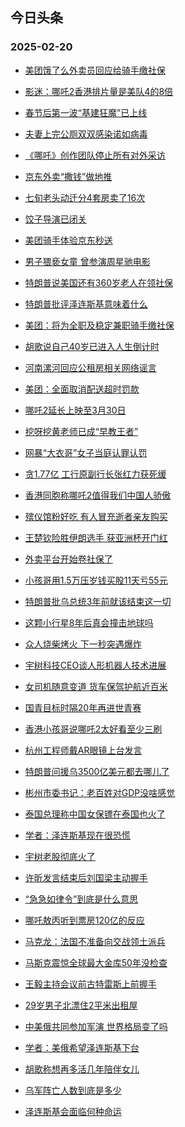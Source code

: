 ## 今日头条 
### 2025-02-20

+ [美团饿了么外卖员回应给骑手缴社保](https://www.toutiao.com/trending/7473026306246970917/%3Fcategory_name%3Dtopic_innerflow%26event_type%3Dhot_board%26log_pb%3D%257B%2522category_name%2522%253A%2522topic_innerflow%2522%252C%2522cluster_type%2522%253A%252213%2522%252C%2522enter_from%2522%253A%2522click_category%2522%252C%2522entrance_hotspot%2522%253A%2522outside%2522%252C%2522event_type%2522%253A%2522hot_board%2522%252C%2522hot_board_cluster_id%2522%253A%25227473026306246970917%2522%252C%2522hot_board_impr_id%2522%253A%2522202502200012226B65814A1851C6867181%2522%252C%2522jump_page%2522%253A%2522hot_board_page%2522%252C%2522location%2522%253A%2522news_hot_card%2522%252C%2522page_location%2522%253A%2522hot_board_page%2522%252C%2522rank%2522%253A%25221%2522%252C%2522source%2522%253A%2522trending_tab%2522%252C%2522style_id%2522%253A%252240132%2522%252C%2522title%2522%253A%2522%25E7%25BE%258E%25E5%259B%25A2%25E9%25A5%25BF%25E4%25BA%2586%25E4%25B9%2588%25E5%25A4%2596%25E5%258D%2596%25E5%2591%2598%25E5%259B%259E%25E5%25BA%2594%25E7%25BB%2599%25E9%25AA%2591%25E6%2589%258B%25E7%25BC%25B4%25E7%25A4%25BE%25E4%25BF%259D%2522%257D%26rank%3D1%26style_id%3D40132%26topic_id%3D7473026306246970917)

+ [影迷：哪吒2香港排片量是美队4的8倍](https://www.toutiao.com/trending/7473125466992283145/%3Fcategory_name%3Dtopic_innerflow%26event_type%3Dhot_board%26log_pb%3D%257B%2522category_name%2522%253A%2522topic_innerflow%2522%252C%2522cluster_type%2522%253A%25222%2522%252C%2522enter_from%2522%253A%2522click_category%2522%252C%2522entrance_hotspot%2522%253A%2522outside%2522%252C%2522event_type%2522%253A%2522hot_board%2522%252C%2522hot_board_cluster_id%2522%253A%25227473125466992283145%2522%252C%2522hot_board_impr_id%2522%253A%2522202502200012226B65814A1851C6867181%2522%252C%2522jump_page%2522%253A%2522hot_board_page%2522%252C%2522location%2522%253A%2522news_hot_card%2522%252C%2522page_location%2522%253A%2522hot_board_page%2522%252C%2522rank%2522%253A%25222%2522%252C%2522source%2522%253A%2522trending_tab%2522%252C%2522style_id%2522%253A%252240132%2522%252C%2522title%2522%253A%2522%25E5%25BD%25B1%25E8%25BF%25B7%25EF%25BC%259A%25E5%2593%25AA%25E5%2590%25922%25E9%25A6%2599%25E6%25B8%25AF%25E6%258E%2592%25E7%2589%2587%25E9%2587%258F%25E6%2598%25AF%25E7%25BE%258E%25E9%2598%259F4%25E7%259A%25848%25E5%2580%258D%2522%257D%26rank%3D2%26style_id%3D40132%26topic_id%3D7473125466992283145)

+ [春节后第一波“基建狂魔”已上线](https://www.toutiao.com/article/7472960870851576383)

+ [夫妻上完公厕双双感染诺如病毒](https://www.toutiao.com/trending/7472945009554685962/%3Fcategory_name%3Dtopic_innerflow%26event_type%3Dhot_board%26log_pb%3D%257B%2522category_name%2522%253A%2522topic_innerflow%2522%252C%2522cluster_type%2522%253A%25220%2522%252C%2522enter_from%2522%253A%2522click_category%2522%252C%2522entrance_hotspot%2522%253A%2522outside%2522%252C%2522event_type%2522%253A%2522hot_board%2522%252C%2522hot_board_cluster_id%2522%253A%25227472945009554685962%2522%252C%2522hot_board_impr_id%2522%253A%2522202502200012226B65814A1851C6867181%2522%252C%2522jump_page%2522%253A%2522hot_board_page%2522%252C%2522location%2522%253A%2522news_hot_card%2522%252C%2522page_location%2522%253A%2522hot_board_page%2522%252C%2522rank%2522%253A%25224%2522%252C%2522source%2522%253A%2522trending_tab%2522%252C%2522style_id%2522%253A%252240132%2522%252C%2522title%2522%253A%2522%25E5%25A4%25AB%25E5%25A6%25BB%25E4%25B8%258A%25E5%25AE%258C%25E5%2585%25AC%25E5%258E%2595%25E5%258F%258C%25E5%258F%258C%25E6%2584%259F%25E6%259F%2593%25E8%25AF%25BA%25E5%25A6%2582%25E7%2597%2585%25E6%25AF%2592%2522%257D%26rank%3D4%26style_id%3D40132%26topic_id%3D7472945009554685962)

+ [《哪吒》创作团队停止所有对外采访](https://www.toutiao.com/trending/7473122807656910345/%3Fcategory_name%3Dtopic_innerflow%26event_type%3Dhot_board%26log_pb%3D%257B%2522category_name%2522%253A%2522topic_innerflow%2522%252C%2522cluster_type%2522%253A%25222%2522%252C%2522enter_from%2522%253A%2522click_category%2522%252C%2522entrance_hotspot%2522%253A%2522outside%2522%252C%2522event_type%2522%253A%2522hot_board%2522%252C%2522hot_board_cluster_id%2522%253A%25227473122807656910345%2522%252C%2522hot_board_impr_id%2522%253A%2522202502200012226B65814A1851C6867181%2522%252C%2522jump_page%2522%253A%2522hot_board_page%2522%252C%2522location%2522%253A%2522news_hot_card%2522%252C%2522page_location%2522%253A%2522hot_board_page%2522%252C%2522rank%2522%253A%25225%2522%252C%2522source%2522%253A%2522trending_tab%2522%252C%2522style_id%2522%253A%252240132%2522%252C%2522title%2522%253A%2522%25E3%2580%258A%25E5%2593%25AA%25E5%2590%2592%25E3%2580%258B%25E5%2588%259B%25E4%25BD%259C%25E5%259B%25A2%25E9%2598%259F%25E5%2581%259C%25E6%25AD%25A2%25E6%2589%2580%25E6%259C%2589%25E5%25AF%25B9%25E5%25A4%2596%25E9%2587%2587%25E8%25AE%25BF%2522%257D%26rank%3D5%26style_id%3D40132%26topic_id%3D7473122807656910345)

+ [京东外卖“撒钱”做地推](https://www.toutiao.com/trending/7472752374877339667/%3Fcategory_name%3Dtopic_innerflow%26event_type%3Dhot_board%26log_pb%3D%257B%2522category_name%2522%253A%2522topic_innerflow%2522%252C%2522cluster_type%2522%253A%25224%2522%252C%2522enter_from%2522%253A%2522click_category%2522%252C%2522entrance_hotspot%2522%253A%2522outside%2522%252C%2522event_type%2522%253A%2522hot_board%2522%252C%2522hot_board_cluster_id%2522%253A%25227472752374877339667%2522%252C%2522hot_board_impr_id%2522%253A%2522202502200012226B65814A1851C6867181%2522%252C%2522jump_page%2522%253A%2522hot_board_page%2522%252C%2522location%2522%253A%2522news_hot_card%2522%252C%2522page_location%2522%253A%2522hot_board_page%2522%252C%2522rank%2522%253A%25226%2522%252C%2522source%2522%253A%2522trending_tab%2522%252C%2522style_id%2522%253A%252240132%2522%252C%2522title%2522%253A%2522%25E4%25BA%25AC%25E4%25B8%259C%25E5%25A4%2596%25E5%258D%2596%25E2%2580%259C%25E6%2592%2592%25E9%2592%25B1%25E2%2580%259D%25E5%2581%259A%25E5%259C%25B0%25E6%258E%25A8%2522%257D%26rank%3D6%26style_id%3D40132%26topic_id%3D7472752374877339667)

+ [七旬老头动迁分4套房卖了16次](https://www.toutiao.com/trending/7473040543979716627/%3Fcategory_name%3Dtopic_innerflow%26event_type%3Dhot_board%26log_pb%3D%257B%2522category_name%2522%253A%2522topic_innerflow%2522%252C%2522cluster_type%2522%253A%25226%2522%252C%2522enter_from%2522%253A%2522click_category%2522%252C%2522entrance_hotspot%2522%253A%2522outside%2522%252C%2522event_type%2522%253A%2522hot_board%2522%252C%2522hot_board_cluster_id%2522%253A%25227473040543979716627%2522%252C%2522hot_board_impr_id%2522%253A%2522202502200012226B65814A1851C6867181%2522%252C%2522jump_page%2522%253A%2522hot_board_page%2522%252C%2522location%2522%253A%2522news_hot_card%2522%252C%2522page_location%2522%253A%2522hot_board_page%2522%252C%2522rank%2522%253A%25227%2522%252C%2522source%2522%253A%2522trending_tab%2522%252C%2522style_id%2522%253A%252240132%2522%252C%2522title%2522%253A%2522%25E4%25B8%2583%25E6%2597%25AC%25E8%2580%2581%25E5%25A4%25B4%25E5%258A%25A8%25E8%25BF%2581%25E5%2588%25864%25E5%25A5%2597%25E6%2588%25BF%25E5%258D%2596%25E4%25BA%258616%25E6%25AC%25A1%2522%257D%26rank%3D7%26style_id%3D40132%26topic_id%3D7473040543979716627)

+ [饺子导演已闭关](https://www.toutiao.com/trending/7472342050270445606/%3Fcategory_name%3Dtopic_innerflow%26event_type%3Dhot_board%26log_pb%3D%257B%2522category_name%2522%253A%2522topic_innerflow%2522%252C%2522cluster_type%2522%253A%25221%2522%252C%2522enter_from%2522%253A%2522click_category%2522%252C%2522entrance_hotspot%2522%253A%2522outside%2522%252C%2522event_type%2522%253A%2522hot_board%2522%252C%2522hot_board_cluster_id%2522%253A%25227472342050270445606%2522%252C%2522hot_board_impr_id%2522%253A%2522202502200012226B65814A1851C6867181%2522%252C%2522jump_page%2522%253A%2522hot_board_page%2522%252C%2522location%2522%253A%2522news_hot_card%2522%252C%2522page_location%2522%253A%2522hot_board_page%2522%252C%2522rank%2522%253A%25228%2522%252C%2522source%2522%253A%2522trending_tab%2522%252C%2522style_id%2522%253A%252240132%2522%252C%2522title%2522%253A%2522%25E9%25A5%25BA%25E5%25AD%2590%25E5%25AF%25BC%25E6%25BC%2594%25E5%25B7%25B2%25E9%2597%25AD%25E5%2585%25B3%2522%257D%26rank%3D8%26style_id%3D40132%26topic_id%3D7472342050270445606)

+ [美团骑手体验京东秒送](https://www.toutiao.com/trending/7472433884148383807/%3Fcategory_name%3Dtopic_innerflow%26event_type%3Dhot_board%26log_pb%3D%257B%2522category_name%2522%253A%2522topic_innerflow%2522%252C%2522cluster_type%2522%253A%25226%2522%252C%2522enter_from%2522%253A%2522click_category%2522%252C%2522entrance_hotspot%2522%253A%2522outside%2522%252C%2522event_type%2522%253A%2522hot_board%2522%252C%2522hot_board_cluster_id%2522%253A%25227472433884148383807%2522%252C%2522hot_board_impr_id%2522%253A%2522202502200012226B65814A1851C6867181%2522%252C%2522jump_page%2522%253A%2522hot_board_page%2522%252C%2522location%2522%253A%2522news_hot_card%2522%252C%2522page_location%2522%253A%2522hot_board_page%2522%252C%2522rank%2522%253A%25229%2522%252C%2522source%2522%253A%2522trending_tab%2522%252C%2522style_id%2522%253A%252240132%2522%252C%2522title%2522%253A%2522%25E7%25BE%258E%25E5%259B%25A2%25E9%25AA%2591%25E6%2589%258B%25E4%25BD%2593%25E9%25AA%258C%25E4%25BA%25AC%25E4%25B8%259C%25E7%25A7%2592%25E9%2580%2581%2522%257D%26rank%3D9%26style_id%3D40132%26topic_id%3D7472433884148383807)

+ [男子猥亵女童 曾参演周星驰电影](https://www.toutiao.com/trending/7473057232201105447/%3Fcategory_name%3Dtopic_innerflow%26event_type%3Dhot_board%26log_pb%3D%257B%2522category_name%2522%253A%2522topic_innerflow%2522%252C%2522cluster_type%2522%253A%25222%2522%252C%2522enter_from%2522%253A%2522click_category%2522%252C%2522entrance_hotspot%2522%253A%2522outside%2522%252C%2522event_type%2522%253A%2522hot_board%2522%252C%2522hot_board_cluster_id%2522%253A%25227473057232201105447%2522%252C%2522hot_board_impr_id%2522%253A%2522202502200012226B65814A1851C6867181%2522%252C%2522jump_page%2522%253A%2522hot_board_page%2522%252C%2522location%2522%253A%2522news_hot_card%2522%252C%2522page_location%2522%253A%2522hot_board_page%2522%252C%2522rank%2522%253A%252210%2522%252C%2522source%2522%253A%2522trending_tab%2522%252C%2522style_id%2522%253A%252240132%2522%252C%2522title%2522%253A%2522%25E7%2594%25B7%25E5%25AD%2590%25E7%258C%25A5%25E4%25BA%25B5%25E5%25A5%25B3%25E7%25AB%25A5%2B%25E6%259B%25BE%25E5%258F%2582%25E6%25BC%2594%25E5%2591%25A8%25E6%2598%259F%25E9%25A9%25B0%25E7%2594%25B5%25E5%25BD%25B1%2522%257D%26rank%3D10%26style_id%3D40132%26topic_id%3D7473057232201105447)

+ [特朗普说美国还有360岁老人在领社保](https://www.toutiao.com/trending/7472249376161906698/%3Fcategory_name%3Dtopic_innerflow%26event_type%3Dhot_board%26log_pb%3D%257B%2522category_name%2522%253A%2522topic_innerflow%2522%252C%2522cluster_type%2522%253A%25222%2522%252C%2522enter_from%2522%253A%2522click_category%2522%252C%2522entrance_hotspot%2522%253A%2522outside%2522%252C%2522event_type%2522%253A%2522hot_board%2522%252C%2522hot_board_cluster_id%2522%253A%25227472249376161906698%2522%252C%2522hot_board_impr_id%2522%253A%2522202502200012226B65814A1851C6867181%2522%252C%2522jump_page%2522%253A%2522hot_board_page%2522%252C%2522location%2522%253A%2522news_hot_card%2522%252C%2522page_location%2522%253A%2522hot_board_page%2522%252C%2522rank%2522%253A%252211%2522%252C%2522source%2522%253A%2522trending_tab%2522%252C%2522style_id%2522%253A%252240132%2522%252C%2522title%2522%253A%2522%25E7%2589%25B9%25E6%259C%2597%25E6%2599%25AE%25E8%25AF%25B4%25E7%25BE%258E%25E5%259B%25BD%25E8%25BF%2598%25E6%259C%2589360%25E5%25B2%2581%25E8%2580%2581%25E4%25BA%25BA%25E5%259C%25A8%25E9%25A2%2586%25E7%25A4%25BE%25E4%25BF%259D%2522%257D%26rank%3D11%26style_id%3D40132%26topic_id%3D7472249376161906698)

+ [特朗普批评泽连斯基意味着什么](https://www.toutiao.com/trending/7473015185779723786/%3Fcategory_name%3Dtopic_innerflow%26event_type%3Dhot_board%26log_pb%3D%257B%2522category_name%2522%253A%2522topic_innerflow%2522%252C%2522cluster_type%2522%253A%252213%2522%252C%2522enter_from%2522%253A%2522click_category%2522%252C%2522entrance_hotspot%2522%253A%2522outside%2522%252C%2522event_type%2522%253A%2522hot_board%2522%252C%2522hot_board_cluster_id%2522%253A%25227473015185779723786%2522%252C%2522hot_board_impr_id%2522%253A%2522202502200012226B65814A1851C6867181%2522%252C%2522jump_page%2522%253A%2522hot_board_page%2522%252C%2522location%2522%253A%2522news_hot_card%2522%252C%2522page_location%2522%253A%2522hot_board_page%2522%252C%2522rank%2522%253A%252212%2522%252C%2522source%2522%253A%2522trending_tab%2522%252C%2522style_id%2522%253A%252240132%2522%252C%2522title%2522%253A%2522%25E7%2589%25B9%25E6%259C%2597%25E6%2599%25AE%25E6%2589%25B9%25E8%25AF%2584%25E6%25B3%25BD%25E8%25BF%259E%25E6%2596%25AF%25E5%259F%25BA%25E6%2584%258F%25E5%2591%25B3%25E7%259D%2580%25E4%25BB%2580%25E4%25B9%2588%2522%257D%26rank%3D12%26style_id%3D40132%26topic_id%3D7473015185779723786)

+ [美团：将为全职及稳定兼职骑手缴社保](https://www.toutiao.com/trending/7473060490789260836/%3Fcategory_name%3Dtopic_innerflow%26event_type%3Dhot_board%26log_pb%3D%257B%2522category_name%2522%253A%2522topic_innerflow%2522%252C%2522cluster_type%2522%253A%25225%2522%252C%2522enter_from%2522%253A%2522click_category%2522%252C%2522entrance_hotspot%2522%253A%2522outside%2522%252C%2522event_type%2522%253A%2522hot_board%2522%252C%2522hot_board_cluster_id%2522%253A%25227473060490789260836%2522%252C%2522hot_board_impr_id%2522%253A%2522202502200012226B65814A1851C6867181%2522%252C%2522jump_page%2522%253A%2522hot_board_page%2522%252C%2522location%2522%253A%2522news_hot_card%2522%252C%2522page_location%2522%253A%2522hot_board_page%2522%252C%2522rank%2522%253A%252213%2522%252C%2522source%2522%253A%2522trending_tab%2522%252C%2522style_id%2522%253A%252240132%2522%252C%2522title%2522%253A%2522%25E7%25BE%258E%25E5%259B%25A2%25EF%25BC%259A%25E5%25B0%2586%25E4%25B8%25BA%25E5%2585%25A8%25E8%2581%258C%25E5%258F%258A%25E7%25A8%25B3%25E5%25AE%259A%25E5%2585%25BC%25E8%2581%258C%25E9%25AA%2591%25E6%2589%258B%25E7%25BC%25B4%25E7%25A4%25BE%25E4%25BF%259D%2522%257D%26rank%3D13%26style_id%3D40132%26topic_id%3D7473060490789260836)

+ [胡歌说自己40岁已进入人生倒计时](https://www.toutiao.com/trending/7472826495023628325/%3Fcategory_name%3Dtopic_innerflow%26event_type%3Dhot_board%26log_pb%3D%257B%2522category_name%2522%253A%2522topic_innerflow%2522%252C%2522cluster_type%2522%253A%25226%2522%252C%2522enter_from%2522%253A%2522click_category%2522%252C%2522entrance_hotspot%2522%253A%2522outside%2522%252C%2522event_type%2522%253A%2522hot_board%2522%252C%2522hot_board_cluster_id%2522%253A%25227472826495023628325%2522%252C%2522hot_board_impr_id%2522%253A%2522202502200012226B65814A1851C6867181%2522%252C%2522jump_page%2522%253A%2522hot_board_page%2522%252C%2522location%2522%253A%2522news_hot_card%2522%252C%2522page_location%2522%253A%2522hot_board_page%2522%252C%2522rank%2522%253A%252214%2522%252C%2522source%2522%253A%2522trending_tab%2522%252C%2522style_id%2522%253A%252240132%2522%252C%2522title%2522%253A%2522%25E8%2583%25A1%25E6%25AD%258C%25E8%25AF%25B4%25E8%2587%25AA%25E5%25B7%25B140%25E5%25B2%2581%25E5%25B7%25B2%25E8%25BF%259B%25E5%2585%25A5%25E4%25BA%25BA%25E7%2594%259F%25E5%2580%2592%25E8%25AE%25A1%25E6%2597%25B6%2522%257D%26rank%3D14%26style_id%3D40132%26topic_id%3D7472826495023628325)

+ [河南漯河回应公租房相关网络谣言](https://www.toutiao.com/trending/7472971391974227980/%3Fcategory_name%3Dtopic_innerflow%26event_type%3Dhot_board%26log_pb%3D%257B%2522category_name%2522%253A%2522topic_innerflow%2522%252C%2522cluster_type%2522%253A%25226%2522%252C%2522enter_from%2522%253A%2522click_category%2522%252C%2522entrance_hotspot%2522%253A%2522outside%2522%252C%2522event_type%2522%253A%2522hot_board%2522%252C%2522hot_board_cluster_id%2522%253A%25227472971391974227980%2522%252C%2522hot_board_impr_id%2522%253A%2522202502200012226B65814A1851C6867181%2522%252C%2522jump_page%2522%253A%2522hot_board_page%2522%252C%2522location%2522%253A%2522news_hot_card%2522%252C%2522page_location%2522%253A%2522hot_board_page%2522%252C%2522rank%2522%253A%252215%2522%252C%2522source%2522%253A%2522trending_tab%2522%252C%2522style_id%2522%253A%252240132%2522%252C%2522title%2522%253A%2522%25E6%25B2%25B3%25E5%258D%2597%25E6%25BC%25AF%25E6%25B2%25B3%25E5%259B%259E%25E5%25BA%2594%25E5%2585%25AC%25E7%25A7%259F%25E6%2588%25BF%25E7%259B%25B8%25E5%2585%25B3%25E7%25BD%2591%25E7%25BB%259C%25E8%25B0%25A3%25E8%25A8%2580%2522%257D%26rank%3D15%26style_id%3D40132%26topic_id%3D7472971391974227980)

+ [美团：全面取消配送超时罚款](https://www.toutiao.com/trending/7472007717564268582/%3Fcategory_name%3Dtopic_innerflow%26event_type%3Dhot_board%26log_pb%3D%257B%2522category_name%2522%253A%2522topic_innerflow%2522%252C%2522cluster_type%2522%253A%25226%2522%252C%2522enter_from%2522%253A%2522click_category%2522%252C%2522entrance_hotspot%2522%253A%2522outside%2522%252C%2522event_type%2522%253A%2522hot_board%2522%252C%2522hot_board_cluster_id%2522%253A%25227472007717564268582%2522%252C%2522hot_board_impr_id%2522%253A%2522202502200012226B65814A1851C6867181%2522%252C%2522jump_page%2522%253A%2522hot_board_page%2522%252C%2522location%2522%253A%2522news_hot_card%2522%252C%2522page_location%2522%253A%2522hot_board_page%2522%252C%2522rank%2522%253A%252216%2522%252C%2522source%2522%253A%2522trending_tab%2522%252C%2522style_id%2522%253A%252240132%2522%252C%2522title%2522%253A%2522%25E7%25BE%258E%25E5%259B%25A2%25EF%25BC%259A%25E5%2585%25A8%25E9%259D%25A2%25E5%258F%2596%25E6%25B6%2588%25E9%2585%258D%25E9%2580%2581%25E8%25B6%2585%25E6%2597%25B6%25E7%25BD%259A%25E6%25AC%25BE%2522%257D%26rank%3D16%26style_id%3D40132%26topic_id%3D7472007717564268582)

+ [哪吒2延长上映至3月30日](https://www.toutiao.com/trending/7472250415518711862/%3Fcategory_name%3Dtopic_innerflow%26event_type%3Dhot_board%26log_pb%3D%257B%2522category_name%2522%253A%2522topic_innerflow%2522%252C%2522cluster_type%2522%253A%25221%2522%252C%2522enter_from%2522%253A%2522click_category%2522%252C%2522entrance_hotspot%2522%253A%2522outside%2522%252C%2522event_type%2522%253A%2522hot_board%2522%252C%2522hot_board_cluster_id%2522%253A%25227472250415518711862%2522%252C%2522hot_board_impr_id%2522%253A%2522202502200012226B65814A1851C6867181%2522%252C%2522jump_page%2522%253A%2522hot_board_page%2522%252C%2522location%2522%253A%2522news_hot_card%2522%252C%2522page_location%2522%253A%2522hot_board_page%2522%252C%2522rank%2522%253A%252217%2522%252C%2522source%2522%253A%2522trending_tab%2522%252C%2522style_id%2522%253A%252240132%2522%252C%2522title%2522%253A%2522%25E5%2593%25AA%25E5%2590%25922%25E5%25BB%25B6%25E9%2595%25BF%25E4%25B8%258A%25E6%2598%25A0%25E8%2587%25B33%25E6%259C%258830%25E6%2597%25A5%2522%257D%26rank%3D17%26style_id%3D40132%26topic_id%3D7472250415518711862)

+ [挖呀挖黄老师已成“早教王者”](https://www.toutiao.com/trending/7472923851270340618/%3Fcategory_name%3Dtopic_innerflow%26event_type%3Dhot_board%26log_pb%3D%257B%2522category_name%2522%253A%2522topic_innerflow%2522%252C%2522cluster_type%2522%253A%25226%2522%252C%2522enter_from%2522%253A%2522click_category%2522%252C%2522entrance_hotspot%2522%253A%2522outside%2522%252C%2522event_type%2522%253A%2522hot_board%2522%252C%2522hot_board_cluster_id%2522%253A%25227472923851270340618%2522%252C%2522hot_board_impr_id%2522%253A%2522202502200012226B65814A1851C6867181%2522%252C%2522jump_page%2522%253A%2522hot_board_page%2522%252C%2522location%2522%253A%2522news_hot_card%2522%252C%2522page_location%2522%253A%2522hot_board_page%2522%252C%2522rank%2522%253A%252218%2522%252C%2522source%2522%253A%2522trending_tab%2522%252C%2522style_id%2522%253A%252240132%2522%252C%2522title%2522%253A%2522%25E6%258C%2596%25E5%2591%2580%25E6%258C%2596%25E9%25BB%2584%25E8%2580%2581%25E5%25B8%2588%25E5%25B7%25B2%25E6%2588%2590%25E2%2580%259C%25E6%2597%25A9%25E6%2595%2599%25E7%258E%258B%25E8%2580%2585%25E2%2580%259D%2522%257D%26rank%3D18%26style_id%3D40132%26topic_id%3D7472923851270340618)

+ [网暴“大衣哥”女子当庭认罪认罚](https://www.toutiao.com/trending/7472587868029108233/%3Fcategory_name%3Dtopic_innerflow%26event_type%3Dhot_board%26log_pb%3D%257B%2522category_name%2522%253A%2522topic_innerflow%2522%252C%2522cluster_type%2522%253A%25222%2522%252C%2522enter_from%2522%253A%2522click_category%2522%252C%2522entrance_hotspot%2522%253A%2522outside%2522%252C%2522event_type%2522%253A%2522hot_board%2522%252C%2522hot_board_cluster_id%2522%253A%25227472587868029108233%2522%252C%2522hot_board_impr_id%2522%253A%2522202502200012226B65814A1851C6867181%2522%252C%2522jump_page%2522%253A%2522hot_board_page%2522%252C%2522location%2522%253A%2522news_hot_card%2522%252C%2522page_location%2522%253A%2522hot_board_page%2522%252C%2522rank%2522%253A%252219%2522%252C%2522source%2522%253A%2522trending_tab%2522%252C%2522style_id%2522%253A%252240132%2522%252C%2522title%2522%253A%2522%25E7%25BD%2591%25E6%259A%25B4%25E2%2580%259C%25E5%25A4%25A7%25E8%25A1%25A3%25E5%2593%25A5%25E2%2580%259D%25E5%25A5%25B3%25E5%25AD%2590%25E5%25BD%2593%25E5%25BA%25AD%25E8%25AE%25A4%25E7%25BD%25AA%25E8%25AE%25A4%25E7%25BD%259A%2522%257D%26rank%3D19%26style_id%3D40132%26topic_id%3D7472587868029108233)

+ [贪1.77亿 工行原副行长张红力获死缓](https://www.toutiao.com/trending/7473052714755165747/%3Fcategory_name%3Dtopic_innerflow%26event_type%3Dhot_board%26log_pb%3D%257B%2522category_name%2522%253A%2522topic_innerflow%2522%252C%2522cluster_type%2522%253A%25225%2522%252C%2522enter_from%2522%253A%2522click_category%2522%252C%2522entrance_hotspot%2522%253A%2522outside%2522%252C%2522event_type%2522%253A%2522hot_board%2522%252C%2522hot_board_cluster_id%2522%253A%25227473052714755165747%2522%252C%2522hot_board_impr_id%2522%253A%2522202502200012226B65814A1851C6867181%2522%252C%2522jump_page%2522%253A%2522hot_board_page%2522%252C%2522location%2522%253A%2522news_hot_card%2522%252C%2522page_location%2522%253A%2522hot_board_page%2522%252C%2522rank%2522%253A%252220%2522%252C%2522source%2522%253A%2522trending_tab%2522%252C%2522style_id%2522%253A%252240132%2522%252C%2522title%2522%253A%2522%25E8%25B4%25AA1.77%25E4%25BA%25BF%2B%25E5%25B7%25A5%25E8%25A1%258C%25E5%258E%259F%25E5%2589%25AF%25E8%25A1%258C%25E9%2595%25BF%25E5%25BC%25A0%25E7%25BA%25A2%25E5%258A%259B%25E8%258E%25B7%25E6%25AD%25BB%25E7%25BC%2593%2522%257D%26rank%3D20%26style_id%3D40132%26topic_id%3D7473052714755165747)

+ [香港同胞称哪吒2值得我们中国人骄傲](https://www.toutiao.com/trending/7473105098026241586/%3Fcategory_name%3Dtopic_innerflow%26event_type%3Dhot_board%26log_pb%3D%257B%2522category_name%2522%253A%2522topic_innerflow%2522%252C%2522cluster_type%2522%253A%25222%2522%252C%2522enter_from%2522%253A%2522click_category%2522%252C%2522entrance_hotspot%2522%253A%2522outside%2522%252C%2522event_type%2522%253A%2522hot_board%2522%252C%2522hot_board_cluster_id%2522%253A%25227473105098026241586%2522%252C%2522hot_board_impr_id%2522%253A%2522202502200012226B65814A1851C6867181%2522%252C%2522jump_page%2522%253A%2522hot_board_page%2522%252C%2522location%2522%253A%2522news_hot_card%2522%252C%2522page_location%2522%253A%2522hot_board_page%2522%252C%2522rank%2522%253A%252221%2522%252C%2522source%2522%253A%2522trending_tab%2522%252C%2522style_id%2522%253A%252240132%2522%252C%2522title%2522%253A%2522%25E9%25A6%2599%25E6%25B8%25AF%25E5%2590%258C%25E8%2583%259E%25E7%25A7%25B0%25E5%2593%25AA%25E5%2590%25922%25E5%2580%25BC%25E5%25BE%2597%25E6%2588%2591%25E4%25BB%25AC%25E4%25B8%25AD%25E5%259B%25BD%25E4%25BA%25BA%25E9%25AA%2584%25E5%2582%25B2%2522%257D%26rank%3D21%26style_id%3D40132%26topic_id%3D7473105098026241586)

+ [殡仪馆粉好吃 有人冒充逝者亲友购买](https://www.toutiao.com/trending/7473042609041473586/%3Fcategory_name%3Dtopic_innerflow%26event_type%3Dhot_board%26log_pb%3D%257B%2522category_name%2522%253A%2522topic_innerflow%2522%252C%2522cluster_type%2522%253A%25226%2522%252C%2522enter_from%2522%253A%2522click_category%2522%252C%2522entrance_hotspot%2522%253A%2522outside%2522%252C%2522event_type%2522%253A%2522hot_board%2522%252C%2522hot_board_cluster_id%2522%253A%25227473042609041473586%2522%252C%2522hot_board_impr_id%2522%253A%2522202502200012226B65814A1851C6867181%2522%252C%2522jump_page%2522%253A%2522hot_board_page%2522%252C%2522location%2522%253A%2522news_hot_card%2522%252C%2522page_location%2522%253A%2522hot_board_page%2522%252C%2522rank%2522%253A%252222%2522%252C%2522source%2522%253A%2522trending_tab%2522%252C%2522style_id%2522%253A%252240132%2522%252C%2522title%2522%253A%2522%25E6%25AE%25A1%25E4%25BB%25AA%25E9%25A6%2586%25E7%25B2%2589%25E5%25A5%25BD%25E5%2590%2583%2B%25E6%259C%2589%25E4%25BA%25BA%25E5%2586%2592%25E5%2585%2585%25E9%2580%259D%25E8%2580%2585%25E4%25BA%25B2%25E5%258F%258B%25E8%25B4%25AD%25E4%25B9%25B0%2522%257D%26rank%3D22%26style_id%3D40132%26topic_id%3D7473042609041473586)

+ [王楚钦险胜伊朗选手 获亚洲杯开门红](https://www.toutiao.com/trending/7473129913927781924/%3Fcategory_name%3Dtopic_innerflow%26event_type%3Dhot_board%26log_pb%3D%257B%2522category_name%2522%253A%2522topic_innerflow%2522%252C%2522cluster_type%2522%253A%25225%2522%252C%2522enter_from%2522%253A%2522click_category%2522%252C%2522entrance_hotspot%2522%253A%2522outside%2522%252C%2522event_type%2522%253A%2522hot_board%2522%252C%2522hot_board_cluster_id%2522%253A%25227473129913927781924%2522%252C%2522hot_board_impr_id%2522%253A%2522202502200012226B65814A1851C6867181%2522%252C%2522jump_page%2522%253A%2522hot_board_page%2522%252C%2522location%2522%253A%2522news_hot_card%2522%252C%2522page_location%2522%253A%2522hot_board_page%2522%252C%2522rank%2522%253A%252223%2522%252C%2522source%2522%253A%2522trending_tab%2522%252C%2522style_id%2522%253A%252240132%2522%252C%2522title%2522%253A%2522%25E7%258E%258B%25E6%25A5%259A%25E9%2592%25A6%25E9%2599%25A9%25E8%2583%259C%25E4%25BC%258A%25E6%259C%2597%25E9%2580%2589%25E6%2589%258B%2B%25E8%258E%25B7%25E4%25BA%259A%25E6%25B4%25B2%25E6%259D%25AF%25E5%25BC%2580%25E9%2597%25A8%25E7%25BA%25A2%2522%257D%26rank%3D23%26style_id%3D40132%26topic_id%3D7473129913927781924)

+ [外卖平台开始卷社保了](https://www.toutiao.com/trending/7473078591807393317/%3Fcategory_name%3Dtopic_innerflow%26event_type%3Dhot_board%26log_pb%3D%257B%2522category_name%2522%253A%2522topic_innerflow%2522%252C%2522cluster_type%2522%253A%25221%2522%252C%2522enter_from%2522%253A%2522click_category%2522%252C%2522entrance_hotspot%2522%253A%2522outside%2522%252C%2522event_type%2522%253A%2522hot_board%2522%252C%2522hot_board_cluster_id%2522%253A%25227473078591807393317%2522%252C%2522hot_board_impr_id%2522%253A%2522202502200012226B65814A1851C6867181%2522%252C%2522jump_page%2522%253A%2522hot_board_page%2522%252C%2522location%2522%253A%2522news_hot_card%2522%252C%2522page_location%2522%253A%2522hot_board_page%2522%252C%2522rank%2522%253A%252224%2522%252C%2522source%2522%253A%2522trending_tab%2522%252C%2522style_id%2522%253A%252240132%2522%252C%2522title%2522%253A%2522%25E5%25A4%2596%25E5%258D%2596%25E5%25B9%25B3%25E5%258F%25B0%25E5%25BC%2580%25E5%25A7%258B%25E5%258D%25B7%25E7%25A4%25BE%25E4%25BF%259D%25E4%25BA%2586%2522%257D%26rank%3D24%26style_id%3D40132%26topic_id%3D7473078591807393317)

+ [小孩哥用1.5万压岁钱买股11天亏55元](https://www.toutiao.com/trending/7473053005643169830/%3Fcategory_name%3Dtopic_innerflow%26event_type%3Dhot_board%26log_pb%3D%257B%2522category_name%2522%253A%2522topic_innerflow%2522%252C%2522cluster_type%2522%253A%25220%2522%252C%2522enter_from%2522%253A%2522click_category%2522%252C%2522entrance_hotspot%2522%253A%2522outside%2522%252C%2522event_type%2522%253A%2522hot_board%2522%252C%2522hot_board_cluster_id%2522%253A%25227473053005643169830%2522%252C%2522hot_board_impr_id%2522%253A%2522202502200012226B65814A1851C6867181%2522%252C%2522jump_page%2522%253A%2522hot_board_page%2522%252C%2522location%2522%253A%2522news_hot_card%2522%252C%2522page_location%2522%253A%2522hot_board_page%2522%252C%2522rank%2522%253A%252225%2522%252C%2522source%2522%253A%2522trending_tab%2522%252C%2522style_id%2522%253A%252240132%2522%252C%2522title%2522%253A%2522%25E5%25B0%258F%25E5%25AD%25A9%25E5%2593%25A5%25E7%2594%25A81.5%25E4%25B8%2587%25E5%258E%258B%25E5%25B2%2581%25E9%2592%25B1%25E4%25B9%25B0%25E8%2582%25A111%25E5%25A4%25A9%25E4%25BA%258F55%25E5%2585%2583%2522%257D%26rank%3D25%26style_id%3D40132%26topic_id%3D7473053005643169830)

+ [特朗普批乌总统3年前就该结束这一切](https://www.toutiao.com/trending/7472267783896989759/%3Fcategory_name%3Dtopic_innerflow%26event_type%3Dhot_board%26log_pb%3D%257B%2522category_name%2522%253A%2522topic_innerflow%2522%252C%2522cluster_type%2522%253A%25222%2522%252C%2522enter_from%2522%253A%2522click_category%2522%252C%2522entrance_hotspot%2522%253A%2522outside%2522%252C%2522event_type%2522%253A%2522hot_board%2522%252C%2522hot_board_cluster_id%2522%253A%25227472267783896989759%2522%252C%2522hot_board_impr_id%2522%253A%2522202502200012226B65814A1851C6867181%2522%252C%2522jump_page%2522%253A%2522hot_board_page%2522%252C%2522location%2522%253A%2522news_hot_card%2522%252C%2522page_location%2522%253A%2522hot_board_page%2522%252C%2522rank%2522%253A%252226%2522%252C%2522source%2522%253A%2522trending_tab%2522%252C%2522style_id%2522%253A%252240132%2522%252C%2522title%2522%253A%2522%25E7%2589%25B9%25E6%259C%2597%25E6%2599%25AE%25E6%2589%25B9%25E4%25B9%258C%25E6%2580%25BB%25E7%25BB%259F3%25E5%25B9%25B4%25E5%2589%258D%25E5%25B0%25B1%25E8%25AF%25A5%25E7%25BB%2593%25E6%259D%259F%25E8%25BF%2599%25E4%25B8%2580%25E5%2588%2587%2522%257D%26rank%3D26%26style_id%3D40132%26topic_id%3D7472267783896989759)

+ [这颗小行星8年后真会撞击地球吗](https://www.toutiao.com/trending/7472908634704317978/%3Fcategory_name%3Dtopic_innerflow%26event_type%3Dhot_board%26log_pb%3D%257B%2522category_name%2522%253A%2522topic_innerflow%2522%252C%2522cluster_type%2522%253A%252213%2522%252C%2522enter_from%2522%253A%2522click_category%2522%252C%2522entrance_hotspot%2522%253A%2522outside%2522%252C%2522event_type%2522%253A%2522hot_board%2522%252C%2522hot_board_cluster_id%2522%253A%25227472908634704317978%2522%252C%2522hot_board_impr_id%2522%253A%2522202502200012226B65814A1851C6867181%2522%252C%2522jump_page%2522%253A%2522hot_board_page%2522%252C%2522location%2522%253A%2522news_hot_card%2522%252C%2522page_location%2522%253A%2522hot_board_page%2522%252C%2522rank%2522%253A%252227%2522%252C%2522source%2522%253A%2522trending_tab%2522%252C%2522style_id%2522%253A%252240132%2522%252C%2522title%2522%253A%2522%25E8%25BF%2599%25E9%25A2%2597%25E5%25B0%258F%25E8%25A1%258C%25E6%2598%259F8%25E5%25B9%25B4%25E5%2590%258E%25E7%259C%259F%25E4%25BC%259A%25E6%2592%259E%25E5%2587%25BB%25E5%259C%25B0%25E7%2590%2583%25E5%2590%2597%2522%257D%26rank%3D27%26style_id%3D40132%26topic_id%3D7472908634704317978)

+ [众人烧柴烤火 下一秒突遇爆炸](https://www.toutiao.com/trending/7472028454738411561/%3Fcategory_name%3Dtopic_innerflow%26event_type%3Dhot_board%26log_pb%3D%257B%2522category_name%2522%253A%2522topic_innerflow%2522%252C%2522cluster_type%2522%253A%25226%2522%252C%2522enter_from%2522%253A%2522click_category%2522%252C%2522entrance_hotspot%2522%253A%2522outside%2522%252C%2522event_type%2522%253A%2522hot_board%2522%252C%2522hot_board_cluster_id%2522%253A%25227472028454738411561%2522%252C%2522hot_board_impr_id%2522%253A%2522202502200012226B65814A1851C6867181%2522%252C%2522jump_page%2522%253A%2522hot_board_page%2522%252C%2522location%2522%253A%2522news_hot_card%2522%252C%2522page_location%2522%253A%2522hot_board_page%2522%252C%2522rank%2522%253A%252228%2522%252C%2522source%2522%253A%2522trending_tab%2522%252C%2522style_id%2522%253A%252240132%2522%252C%2522title%2522%253A%2522%25E4%25BC%2597%25E4%25BA%25BA%25E7%2583%25A7%25E6%259F%25B4%25E7%2583%25A4%25E7%2581%25AB%2B%25E4%25B8%258B%25E4%25B8%2580%25E7%25A7%2592%25E7%25AA%2581%25E9%2581%2587%25E7%2588%2586%25E7%2582%25B8%2522%257D%26rank%3D28%26style_id%3D40132%26topic_id%3D7472028454738411561)

+ [宇树科技CEO谈人形机器人技术进展](https://www.toutiao.com/trending/7473015612252360229/%3Fcategory_name%3Dtopic_innerflow%26event_type%3Dhot_board%26log_pb%3D%257B%2522category_name%2522%253A%2522topic_innerflow%2522%252C%2522cluster_type%2522%253A%252213%2522%252C%2522enter_from%2522%253A%2522click_category%2522%252C%2522entrance_hotspot%2522%253A%2522outside%2522%252C%2522event_type%2522%253A%2522hot_board%2522%252C%2522hot_board_cluster_id%2522%253A%25227473015612252360229%2522%252C%2522hot_board_impr_id%2522%253A%2522202502200012226B65814A1851C6867181%2522%252C%2522jump_page%2522%253A%2522hot_board_page%2522%252C%2522location%2522%253A%2522news_hot_card%2522%252C%2522page_location%2522%253A%2522hot_board_page%2522%252C%2522rank%2522%253A%252229%2522%252C%2522source%2522%253A%2522trending_tab%2522%252C%2522style_id%2522%253A%252240132%2522%252C%2522title%2522%253A%2522%25E5%25AE%2587%25E6%25A0%2591%25E7%25A7%2591%25E6%258A%2580CEO%25E8%25B0%2588%25E4%25BA%25BA%25E5%25BD%25A2%25E6%259C%25BA%25E5%2599%25A8%25E4%25BA%25BA%25E6%258A%2580%25E6%259C%25AF%25E8%25BF%259B%25E5%25B1%2595%2522%257D%26rank%3D29%26style_id%3D40132%26topic_id%3D7473015612252360229)

+ [女司机随意变道 货车保驾护航近百米](https://www.toutiao.com/trending/7472364528093888551/%3Fcategory_name%3Dtopic_innerflow%26event_type%3Dhot_board%26log_pb%3D%257B%2522category_name%2522%253A%2522topic_innerflow%2522%252C%2522cluster_type%2522%253A%25226%2522%252C%2522enter_from%2522%253A%2522click_category%2522%252C%2522entrance_hotspot%2522%253A%2522outside%2522%252C%2522event_type%2522%253A%2522hot_board%2522%252C%2522hot_board_cluster_id%2522%253A%25227472364528093888551%2522%252C%2522hot_board_impr_id%2522%253A%2522202502200012226B65814A1851C6867181%2522%252C%2522jump_page%2522%253A%2522hot_board_page%2522%252C%2522location%2522%253A%2522news_hot_card%2522%252C%2522page_location%2522%253A%2522hot_board_page%2522%252C%2522rank%2522%253A%252230%2522%252C%2522source%2522%253A%2522trending_tab%2522%252C%2522style_id%2522%253A%252240132%2522%252C%2522title%2522%253A%2522%25E5%25A5%25B3%25E5%258F%25B8%25E6%259C%25BA%25E9%259A%258F%25E6%2584%258F%25E5%258F%2598%25E9%2581%2593%2B%25E8%25B4%25A7%25E8%25BD%25A6%25E4%25BF%259D%25E9%25A9%25BE%25E6%258A%25A4%25E8%2588%25AA%25E8%25BF%2591%25E7%2599%25BE%25E7%25B1%25B3%2522%257D%26rank%3D30%26style_id%3D40132%26topic_id%3D7472364528093888551)

+ [国青目标时隔20年再进世青赛](https://www.toutiao.com/trending/7472248542745231398/%3Fcategory_name%3Dtopic_innerflow%26event_type%3Dhot_board%26log_pb%3D%257B%2522category_name%2522%253A%2522topic_innerflow%2522%252C%2522cluster_type%2522%253A%25226%2522%252C%2522enter_from%2522%253A%2522click_category%2522%252C%2522entrance_hotspot%2522%253A%2522outside%2522%252C%2522event_type%2522%253A%2522hot_board%2522%252C%2522hot_board_cluster_id%2522%253A%25227472248542745231398%2522%252C%2522hot_board_impr_id%2522%253A%2522202502200012226B65814A1851C6867181%2522%252C%2522jump_page%2522%253A%2522hot_board_page%2522%252C%2522location%2522%253A%2522news_hot_card%2522%252C%2522page_location%2522%253A%2522hot_board_page%2522%252C%2522rank%2522%253A%252231%2522%252C%2522source%2522%253A%2522trending_tab%2522%252C%2522style_id%2522%253A%252240132%2522%252C%2522title%2522%253A%2522%25E5%259B%25BD%25E9%259D%2592%25E7%259B%25AE%25E6%25A0%2587%25E6%2597%25B6%25E9%259A%259420%25E5%25B9%25B4%25E5%2586%258D%25E8%25BF%259B%25E4%25B8%2596%25E9%259D%2592%25E8%25B5%259B%2522%257D%26rank%3D31%26style_id%3D40132%26topic_id%3D7472248542745231398)

+ [香港小孩哥说哪吒2太好看至少三刷](https://www.toutiao.com/trending/7473057937922100773/%3Fcategory_name%3Dtopic_innerflow%26event_type%3Dhot_board%26log_pb%3D%257B%2522category_name%2522%253A%2522topic_innerflow%2522%252C%2522cluster_type%2522%253A%25222%2522%252C%2522enter_from%2522%253A%2522click_category%2522%252C%2522entrance_hotspot%2522%253A%2522outside%2522%252C%2522event_type%2522%253A%2522hot_board%2522%252C%2522hot_board_cluster_id%2522%253A%25227473057937922100773%2522%252C%2522hot_board_impr_id%2522%253A%2522202502200012226B65814A1851C6867181%2522%252C%2522jump_page%2522%253A%2522hot_board_page%2522%252C%2522location%2522%253A%2522news_hot_card%2522%252C%2522page_location%2522%253A%2522hot_board_page%2522%252C%2522rank%2522%253A%252232%2522%252C%2522source%2522%253A%2522trending_tab%2522%252C%2522style_id%2522%253A%252240132%2522%252C%2522title%2522%253A%2522%25E9%25A6%2599%25E6%25B8%25AF%25E5%25B0%258F%25E5%25AD%25A9%25E5%2593%25A5%25E8%25AF%25B4%25E5%2593%25AA%25E5%2590%25922%25E5%25A4%25AA%25E5%25A5%25BD%25E7%259C%258B%25E8%2587%25B3%25E5%25B0%2591%25E4%25B8%2589%25E5%2588%25B7%2522%257D%26rank%3D32%26style_id%3D40132%26topic_id%3D7473057937922100773)

+ [杭州工程师戴AR眼镜上台发言](https://www.toutiao.com/trending/7473009733210128425/%3Fcategory_name%3Dtopic_innerflow%26event_type%3Dhot_board%26log_pb%3D%257B%2522category_name%2522%253A%2522topic_innerflow%2522%252C%2522cluster_type%2522%253A%25226%2522%252C%2522enter_from%2522%253A%2522click_category%2522%252C%2522entrance_hotspot%2522%253A%2522outside%2522%252C%2522event_type%2522%253A%2522hot_board%2522%252C%2522hot_board_cluster_id%2522%253A%25227473009733210128425%2522%252C%2522hot_board_impr_id%2522%253A%2522202502200012226B65814A1851C6867181%2522%252C%2522jump_page%2522%253A%2522hot_board_page%2522%252C%2522location%2522%253A%2522news_hot_card%2522%252C%2522page_location%2522%253A%2522hot_board_page%2522%252C%2522rank%2522%253A%252233%2522%252C%2522source%2522%253A%2522trending_tab%2522%252C%2522style_id%2522%253A%252240132%2522%252C%2522title%2522%253A%2522%25E6%259D%25AD%25E5%25B7%259E%25E5%25B7%25A5%25E7%25A8%258B%25E5%25B8%2588%25E6%2588%25B4AR%25E7%259C%25BC%25E9%2595%259C%25E4%25B8%258A%25E5%258F%25B0%25E5%258F%2591%25E8%25A8%2580%2522%257D%26rank%3D33%26style_id%3D40132%26topic_id%3D7473009733210128425)

+ [特朗普问援乌3500亿美元都去哪儿了](https://www.toutiao.com/trending/7473093275130482185/%3Fcategory_name%3Dtopic_innerflow%26event_type%3Dhot_board%26log_pb%3D%257B%2522category_name%2522%253A%2522topic_innerflow%2522%252C%2522cluster_type%2522%253A%25222%2522%252C%2522enter_from%2522%253A%2522click_category%2522%252C%2522entrance_hotspot%2522%253A%2522outside%2522%252C%2522event_type%2522%253A%2522hot_board%2522%252C%2522hot_board_cluster_id%2522%253A%25227473093275130482185%2522%252C%2522hot_board_impr_id%2522%253A%2522202502200012226B65814A1851C6867181%2522%252C%2522jump_page%2522%253A%2522hot_board_page%2522%252C%2522location%2522%253A%2522news_hot_card%2522%252C%2522page_location%2522%253A%2522hot_board_page%2522%252C%2522rank%2522%253A%252234%2522%252C%2522source%2522%253A%2522trending_tab%2522%252C%2522style_id%2522%253A%252240132%2522%252C%2522title%2522%253A%2522%25E7%2589%25B9%25E6%259C%2597%25E6%2599%25AE%25E9%2597%25AE%25E6%258F%25B4%25E4%25B9%258C3500%25E4%25BA%25BF%25E7%25BE%258E%25E5%2585%2583%25E9%2583%25BD%25E5%258E%25BB%25E5%2593%25AA%25E5%2584%25BF%25E4%25BA%2586%2522%257D%26rank%3D34%26style_id%3D40132%26topic_id%3D7473093275130482185)

+ [彬州市委书记：老百姓对GDP没啥感觉](https://www.toutiao.com/trending/7472953557395357734/%3Fcategory_name%3Dtopic_innerflow%26event_type%3Dhot_board%26log_pb%3D%257B%2522category_name%2522%253A%2522topic_innerflow%2522%252C%2522cluster_type%2522%253A%25220%2522%252C%2522enter_from%2522%253A%2522click_category%2522%252C%2522entrance_hotspot%2522%253A%2522outside%2522%252C%2522event_type%2522%253A%2522hot_board%2522%252C%2522hot_board_cluster_id%2522%253A%25227472953557395357734%2522%252C%2522hot_board_impr_id%2522%253A%2522202502200012226B65814A1851C6867181%2522%252C%2522jump_page%2522%253A%2522hot_board_page%2522%252C%2522location%2522%253A%2522news_hot_card%2522%252C%2522page_location%2522%253A%2522hot_board_page%2522%252C%2522rank%2522%253A%252235%2522%252C%2522source%2522%253A%2522trending_tab%2522%252C%2522style_id%2522%253A%252240132%2522%252C%2522title%2522%253A%2522%25E5%25BD%25AC%25E5%25B7%259E%25E5%25B8%2582%25E5%25A7%2594%25E4%25B9%25A6%25E8%25AE%25B0%25EF%25BC%259A%25E8%2580%2581%25E7%2599%25BE%25E5%25A7%2593%25E5%25AF%25B9GDP%25E6%25B2%25A1%25E5%2595%25A5%25E6%2584%259F%25E8%25A7%2589%2522%257D%26rank%3D35%26style_id%3D40132%26topic_id%3D7472953557395357734)

+ [泰国总理称中国女保镖在泰国也火了](https://www.toutiao.com/trending/7472836781059375143/%3Fcategory_name%3Dtopic_innerflow%26event_type%3Dhot_board%26log_pb%3D%257B%2522category_name%2522%253A%2522topic_innerflow%2522%252C%2522cluster_type%2522%253A%25222%2522%252C%2522enter_from%2522%253A%2522click_category%2522%252C%2522entrance_hotspot%2522%253A%2522outside%2522%252C%2522event_type%2522%253A%2522hot_board%2522%252C%2522hot_board_cluster_id%2522%253A%25227472836781059375143%2522%252C%2522hot_board_impr_id%2522%253A%2522202502200012226B65814A1851C6867181%2522%252C%2522jump_page%2522%253A%2522hot_board_page%2522%252C%2522location%2522%253A%2522news_hot_card%2522%252C%2522page_location%2522%253A%2522hot_board_page%2522%252C%2522rank%2522%253A%252236%2522%252C%2522source%2522%253A%2522trending_tab%2522%252C%2522style_id%2522%253A%252240132%2522%252C%2522title%2522%253A%2522%25E6%25B3%25B0%25E5%259B%25BD%25E6%2580%25BB%25E7%2590%2586%25E7%25A7%25B0%25E4%25B8%25AD%25E5%259B%25BD%25E5%25A5%25B3%25E4%25BF%259D%25E9%2595%2596%25E5%259C%25A8%25E6%25B3%25B0%25E5%259B%25BD%25E4%25B9%259F%25E7%2581%25AB%25E4%25BA%2586%2522%257D%26rank%3D36%26style_id%3D40132%26topic_id%3D7472836781059375143)

+ [学者：泽连斯基现在很恐慌](https://www.toutiao.com/trending/7473074959691025956/%3Fcategory_name%3Dtopic_innerflow%26event_type%3Dhot_board%26log_pb%3D%257B%2522category_name%2522%253A%2522topic_innerflow%2522%252C%2522cluster_type%2522%253A%252213%2522%252C%2522enter_from%2522%253A%2522click_category%2522%252C%2522entrance_hotspot%2522%253A%2522outside%2522%252C%2522event_type%2522%253A%2522hot_board%2522%252C%2522hot_board_cluster_id%2522%253A%25227473074959691025956%2522%252C%2522hot_board_impr_id%2522%253A%2522202502200012226B65814A1851C6867181%2522%252C%2522jump_page%2522%253A%2522hot_board_page%2522%252C%2522location%2522%253A%2522news_hot_card%2522%252C%2522page_location%2522%253A%2522hot_board_page%2522%252C%2522rank%2522%253A%252237%2522%252C%2522source%2522%253A%2522trending_tab%2522%252C%2522style_id%2522%253A%252240132%2522%252C%2522title%2522%253A%2522%25E5%25AD%25A6%25E8%2580%2585%25EF%25BC%259A%25E6%25B3%25BD%25E8%25BF%259E%25E6%2596%25AF%25E5%259F%25BA%25E7%258E%25B0%25E5%259C%25A8%25E5%25BE%2588%25E6%2581%2590%25E6%2585%258C%2522%257D%26rank%3D37%26style_id%3D40132%26topic_id%3D7473074959691025956)

+ [宇树老股彻底火了](https://www.toutiao.com/trending/7472399026428968987/%3Fcategory_name%3Dtopic_innerflow%26event_type%3Dhot_board%26log_pb%3D%257B%2522category_name%2522%253A%2522topic_innerflow%2522%252C%2522cluster_type%2522%253A%25227%2522%252C%2522enter_from%2522%253A%2522click_category%2522%252C%2522entrance_hotspot%2522%253A%2522outside%2522%252C%2522event_type%2522%253A%2522hot_board%2522%252C%2522hot_board_cluster_id%2522%253A%25227472399026428968987%2522%252C%2522hot_board_impr_id%2522%253A%2522202502200012226B65814A1851C6867181%2522%252C%2522jump_page%2522%253A%2522hot_board_page%2522%252C%2522location%2522%253A%2522news_hot_card%2522%252C%2522page_location%2522%253A%2522hot_board_page%2522%252C%2522rank%2522%253A%252238%2522%252C%2522source%2522%253A%2522trending_tab%2522%252C%2522style_id%2522%253A%252240132%2522%252C%2522title%2522%253A%2522%25E5%25AE%2587%25E6%25A0%2591%25E8%2580%2581%25E8%2582%25A1%25E5%25BD%25BB%25E5%25BA%2595%25E7%2581%25AB%25E4%25BA%2586%2522%257D%26rank%3D38%26style_id%3D40132%26topic_id%3D7472399026428968987)

+ [许昕发言结束后刘国梁主动握手](https://www.toutiao.com/trending/7473111626191818290/%3Fcategory_name%3Dtopic_innerflow%26event_type%3Dhot_board%26log_pb%3D%257B%2522category_name%2522%253A%2522topic_innerflow%2522%252C%2522cluster_type%2522%253A%25222%2522%252C%2522enter_from%2522%253A%2522click_category%2522%252C%2522entrance_hotspot%2522%253A%2522outside%2522%252C%2522event_type%2522%253A%2522hot_board%2522%252C%2522hot_board_cluster_id%2522%253A%25227473111626191818290%2522%252C%2522hot_board_impr_id%2522%253A%2522202502200012226B65814A1851C6867181%2522%252C%2522jump_page%2522%253A%2522hot_board_page%2522%252C%2522location%2522%253A%2522news_hot_card%2522%252C%2522page_location%2522%253A%2522hot_board_page%2522%252C%2522rank%2522%253A%252239%2522%252C%2522source%2522%253A%2522trending_tab%2522%252C%2522style_id%2522%253A%252240132%2522%252C%2522title%2522%253A%2522%25E8%25AE%25B8%25E6%2598%2595%25E5%258F%2591%25E8%25A8%2580%25E7%25BB%2593%25E6%259D%259F%25E5%2590%258E%25E5%2588%2598%25E5%259B%25BD%25E6%25A2%2581%25E4%25B8%25BB%25E5%258A%25A8%25E6%258F%25A1%25E6%2589%258B%2522%257D%26rank%3D39%26style_id%3D40132%26topic_id%3D7473111626191818290)

+ [“急急如律令”到底是什么意思](https://www.toutiao.com/trending/7472177733049679899/%3Fcategory_name%3Dtopic_innerflow%26event_type%3Dhot_board%26log_pb%3D%257B%2522category_name%2522%253A%2522topic_innerflow%2522%252C%2522cluster_type%2522%253A%25226%2522%252C%2522enter_from%2522%253A%2522click_category%2522%252C%2522entrance_hotspot%2522%253A%2522outside%2522%252C%2522event_type%2522%253A%2522hot_board%2522%252C%2522hot_board_cluster_id%2522%253A%25227472177733049679899%2522%252C%2522hot_board_impr_id%2522%253A%2522202502200012226B65814A1851C6867181%2522%252C%2522jump_page%2522%253A%2522hot_board_page%2522%252C%2522location%2522%253A%2522news_hot_card%2522%252C%2522page_location%2522%253A%2522hot_board_page%2522%252C%2522rank%2522%253A%252240%2522%252C%2522source%2522%253A%2522trending_tab%2522%252C%2522style_id%2522%253A%252240132%2522%252C%2522title%2522%253A%2522%25E2%2580%259C%25E6%2580%25A5%25E6%2580%25A5%25E5%25A6%2582%25E5%25BE%258B%25E4%25BB%25A4%25E2%2580%259D%25E5%2588%25B0%25E5%25BA%2595%25E6%2598%25AF%25E4%25BB%2580%25E4%25B9%2588%25E6%2584%258F%25E6%2580%259D%2522%257D%26rank%3D40%26style_id%3D40132%26topic_id%3D7472177733049679899)

+ [哪吒敖丙听到票房120亿的反应](https://www.toutiao.com/trending/7472276593738727433/%3Fcategory_name%3Dtopic_innerflow%26event_type%3Dhot_board%26log_pb%3D%257B%2522category_name%2522%253A%2522topic_innerflow%2522%252C%2522cluster_type%2522%253A%25223%2522%252C%2522enter_from%2522%253A%2522click_category%2522%252C%2522entrance_hotspot%2522%253A%2522outside%2522%252C%2522event_type%2522%253A%2522hot_board%2522%252C%2522hot_board_cluster_id%2522%253A%25227472276593738727433%2522%252C%2522hot_board_impr_id%2522%253A%2522202502200012226B65814A1851C6867181%2522%252C%2522jump_page%2522%253A%2522hot_board_page%2522%252C%2522location%2522%253A%2522news_hot_card%2522%252C%2522page_location%2522%253A%2522hot_board_page%2522%252C%2522rank%2522%253A%252241%2522%252C%2522source%2522%253A%2522trending_tab%2522%252C%2522style_id%2522%253A%252240132%2522%252C%2522title%2522%253A%2522%25E5%2593%25AA%25E5%2590%2592%25E6%2595%2596%25E4%25B8%2599%25E5%2590%25AC%25E5%2588%25B0%25E7%25A5%25A8%25E6%2588%25BF120%25E4%25BA%25BF%25E7%259A%2584%25E5%258F%258D%25E5%25BA%2594%2522%257D%26rank%3D41%26style_id%3D40132%26topic_id%3D7472276593738727433)

+ [马克龙：法国不准备向交战领土派兵](https://www.toutiao.com/trending/7472936472623087670/%3Fcategory_name%3Dtopic_innerflow%26event_type%3Dhot_board%26log_pb%3D%257B%2522category_name%2522%253A%2522topic_innerflow%2522%252C%2522cluster_type%2522%253A%25226%2522%252C%2522enter_from%2522%253A%2522click_category%2522%252C%2522entrance_hotspot%2522%253A%2522outside%2522%252C%2522event_type%2522%253A%2522hot_board%2522%252C%2522hot_board_cluster_id%2522%253A%25227472936472623087670%2522%252C%2522hot_board_impr_id%2522%253A%2522202502200012226B65814A1851C6867181%2522%252C%2522jump_page%2522%253A%2522hot_board_page%2522%252C%2522location%2522%253A%2522news_hot_card%2522%252C%2522page_location%2522%253A%2522hot_board_page%2522%252C%2522rank%2522%253A%252242%2522%252C%2522source%2522%253A%2522trending_tab%2522%252C%2522style_id%2522%253A%252240132%2522%252C%2522title%2522%253A%2522%25E9%25A9%25AC%25E5%2585%258B%25E9%25BE%2599%25EF%25BC%259A%25E6%25B3%2595%25E5%259B%25BD%25E4%25B8%258D%25E5%2587%2586%25E5%25A4%2587%25E5%2590%2591%25E4%25BA%25A4%25E6%2588%2598%25E9%25A2%2586%25E5%259C%259F%25E6%25B4%25BE%25E5%2585%25B5%2522%257D%26rank%3D42%26style_id%3D40132%26topic_id%3D7472936472623087670)

+ [马斯克震惊全球最大金库50年没检查](https://www.toutiao.com/trending/7471993047115710527/%3Fcategory_name%3Dtopic_innerflow%26event_type%3Dhot_board%26log_pb%3D%257B%2522category_name%2522%253A%2522topic_innerflow%2522%252C%2522cluster_type%2522%253A%252212%2522%252C%2522enter_from%2522%253A%2522click_category%2522%252C%2522entrance_hotspot%2522%253A%2522outside%2522%252C%2522event_type%2522%253A%2522hot_board%2522%252C%2522hot_board_cluster_id%2522%253A%25227471993047115710527%2522%252C%2522hot_board_impr_id%2522%253A%2522202502200012226B65814A1851C6867181%2522%252C%2522jump_page%2522%253A%2522hot_board_page%2522%252C%2522location%2522%253A%2522news_hot_card%2522%252C%2522page_location%2522%253A%2522hot_board_page%2522%252C%2522rank%2522%253A%252243%2522%252C%2522source%2522%253A%2522trending_tab%2522%252C%2522style_id%2522%253A%252240132%2522%252C%2522title%2522%253A%2522%25E9%25A9%25AC%25E6%2596%25AF%25E5%2585%258B%25E9%259C%2587%25E6%2583%258A%25E5%2585%25A8%25E7%2590%2583%25E6%259C%2580%25E5%25A4%25A7%25E9%2587%2591%25E5%25BA%259350%25E5%25B9%25B4%25E6%25B2%25A1%25E6%25A3%2580%25E6%259F%25A5%2522%257D%26rank%3D43%26style_id%3D40132%26topic_id%3D7471993047115710527)

+ [王毅主持会议前古特雷斯上前握手](https://www.toutiao.com/trending/7472212771053158427/%3Fcategory_name%3Dtopic_innerflow%26event_type%3Dhot_board%26log_pb%3D%257B%2522category_name%2522%253A%2522topic_innerflow%2522%252C%2522cluster_type%2522%253A%25222%2522%252C%2522enter_from%2522%253A%2522click_category%2522%252C%2522entrance_hotspot%2522%253A%2522outside%2522%252C%2522event_type%2522%253A%2522hot_board%2522%252C%2522hot_board_cluster_id%2522%253A%25227472212771053158427%2522%252C%2522hot_board_impr_id%2522%253A%2522202502200012226B65814A1851C6867181%2522%252C%2522jump_page%2522%253A%2522hot_board_page%2522%252C%2522location%2522%253A%2522news_hot_card%2522%252C%2522page_location%2522%253A%2522hot_board_page%2522%252C%2522rank%2522%253A%252244%2522%252C%2522source%2522%253A%2522trending_tab%2522%252C%2522style_id%2522%253A%252240132%2522%252C%2522title%2522%253A%2522%25E7%258E%258B%25E6%25AF%2585%25E4%25B8%25BB%25E6%258C%2581%25E4%25BC%259A%25E8%25AE%25AE%25E5%2589%258D%25E5%258F%25A4%25E7%2589%25B9%25E9%259B%25B7%25E6%2596%25AF%25E4%25B8%258A%25E5%2589%258D%25E6%258F%25A1%25E6%2589%258B%2522%257D%26rank%3D44%26style_id%3D40132%26topic_id%3D7472212771053158427)

+ [29岁男子北漂住2平米出租屋](https://www.toutiao.com/trending/7472044708361977883/%3Fcategory_name%3Dtopic_innerflow%26event_type%3Dhot_board%26log_pb%3D%257B%2522category_name%2522%253A%2522topic_innerflow%2522%252C%2522cluster_type%2522%253A%25226%2522%252C%2522enter_from%2522%253A%2522click_category%2522%252C%2522entrance_hotspot%2522%253A%2522outside%2522%252C%2522event_type%2522%253A%2522hot_board%2522%252C%2522hot_board_cluster_id%2522%253A%25227472044708361977883%2522%252C%2522hot_board_impr_id%2522%253A%2522202502200012226B65814A1851C6867181%2522%252C%2522jump_page%2522%253A%2522hot_board_page%2522%252C%2522location%2522%253A%2522news_hot_card%2522%252C%2522page_location%2522%253A%2522hot_board_page%2522%252C%2522rank%2522%253A%252245%2522%252C%2522source%2522%253A%2522trending_tab%2522%252C%2522style_id%2522%253A%252240132%2522%252C%2522title%2522%253A%252229%25E5%25B2%2581%25E7%2594%25B7%25E5%25AD%2590%25E5%258C%2597%25E6%25BC%2582%25E4%25BD%258F2%25E5%25B9%25B3%25E7%25B1%25B3%25E5%2587%25BA%25E7%25A7%259F%25E5%25B1%258B%2522%257D%26rank%3D45%26style_id%3D40132%26topic_id%3D7472044708361977883)

+ [中美俄共同参加军演 世界格局变了吗](https://www.toutiao.com/trending/7472925319624658483/%3Fcategory_name%3Dtopic_innerflow%26event_type%3Dhot_board%26log_pb%3D%257B%2522category_name%2522%253A%2522topic_innerflow%2522%252C%2522cluster_type%2522%253A%252213%2522%252C%2522enter_from%2522%253A%2522click_category%2522%252C%2522entrance_hotspot%2522%253A%2522outside%2522%252C%2522event_type%2522%253A%2522hot_board%2522%252C%2522hot_board_cluster_id%2522%253A%25227472925319624658483%2522%252C%2522hot_board_impr_id%2522%253A%2522202502200012226B65814A1851C6867181%2522%252C%2522jump_page%2522%253A%2522hot_board_page%2522%252C%2522location%2522%253A%2522news_hot_card%2522%252C%2522page_location%2522%253A%2522hot_board_page%2522%252C%2522rank%2522%253A%252246%2522%252C%2522source%2522%253A%2522trending_tab%2522%252C%2522style_id%2522%253A%252240132%2522%252C%2522title%2522%253A%2522%25E4%25B8%25AD%25E7%25BE%258E%25E4%25BF%2584%25E5%2585%25B1%25E5%2590%258C%25E5%258F%2582%25E5%258A%25A0%25E5%2586%259B%25E6%25BC%2594%2B%25E4%25B8%2596%25E7%2595%258C%25E6%25A0%25BC%25E5%25B1%2580%25E5%258F%2598%25E4%25BA%2586%25E5%2590%2597%2522%257D%26rank%3D46%26style_id%3D40132%26topic_id%3D7472925319624658483)

+ [学者：美俄希望泽连斯基下台](https://www.toutiao.com/trending/7473067943501237770/%3Fcategory_name%3Dtopic_innerflow%26event_type%3Dhot_board%26log_pb%3D%257B%2522category_name%2522%253A%2522topic_innerflow%2522%252C%2522cluster_type%2522%253A%252213%2522%252C%2522enter_from%2522%253A%2522click_category%2522%252C%2522entrance_hotspot%2522%253A%2522outside%2522%252C%2522event_type%2522%253A%2522hot_board%2522%252C%2522hot_board_cluster_id%2522%253A%25227473067943501237770%2522%252C%2522hot_board_impr_id%2522%253A%2522202502200012226B65814A1851C6867181%2522%252C%2522jump_page%2522%253A%2522hot_board_page%2522%252C%2522location%2522%253A%2522news_hot_card%2522%252C%2522page_location%2522%253A%2522hot_board_page%2522%252C%2522rank%2522%253A%252247%2522%252C%2522source%2522%253A%2522trending_tab%2522%252C%2522style_id%2522%253A%252240132%2522%252C%2522title%2522%253A%2522%25E5%25AD%25A6%25E8%2580%2585%25EF%25BC%259A%25E7%25BE%258E%25E4%25BF%2584%25E5%25B8%258C%25E6%259C%259B%25E6%25B3%25BD%25E8%25BF%259E%25E6%2596%25AF%25E5%259F%25BA%25E4%25B8%258B%25E5%258F%25B0%2522%257D%26rank%3D47%26style_id%3D40132%26topic_id%3D7473067943501237770)

+ [胡歌称想再多活几年陪伴女儿](https://www.toutiao.com/trending/7472736601254297651/%3Fcategory_name%3Dtopic_innerflow%26event_type%3Dhot_board%26log_pb%3D%257B%2522category_name%2522%253A%2522topic_innerflow%2522%252C%2522cluster_type%2522%253A%25228%2522%252C%2522enter_from%2522%253A%2522click_category%2522%252C%2522entrance_hotspot%2522%253A%2522outside%2522%252C%2522event_type%2522%253A%2522hot_board%2522%252C%2522hot_board_cluster_id%2522%253A%25227472736601254297651%2522%252C%2522hot_board_impr_id%2522%253A%2522202502200012226B65814A1851C6867181%2522%252C%2522jump_page%2522%253A%2522hot_board_page%2522%252C%2522location%2522%253A%2522news_hot_card%2522%252C%2522page_location%2522%253A%2522hot_board_page%2522%252C%2522rank%2522%253A%252248%2522%252C%2522source%2522%253A%2522trending_tab%2522%252C%2522style_id%2522%253A%252240132%2522%252C%2522title%2522%253A%2522%25E8%2583%25A1%25E6%25AD%258C%25E7%25A7%25B0%25E6%2583%25B3%25E5%2586%258D%25E5%25A4%259A%25E6%25B4%25BB%25E5%2587%25A0%25E5%25B9%25B4%25E9%2599%25AA%25E4%25BC%25B4%25E5%25A5%25B3%25E5%2584%25BF%2522%257D%26rank%3D48%26style_id%3D40132%26topic_id%3D7472736601254297651)

+ [乌军阵亡人数到底是多少](https://www.toutiao.com/trending/7472930294140505611/%3Fcategory_name%3Dtopic_innerflow%26event_type%3Dhot_board%26log_pb%3D%257B%2522category_name%2522%253A%2522topic_innerflow%2522%252C%2522cluster_type%2522%253A%252213%2522%252C%2522enter_from%2522%253A%2522click_category%2522%252C%2522entrance_hotspot%2522%253A%2522outside%2522%252C%2522event_type%2522%253A%2522hot_board%2522%252C%2522hot_board_cluster_id%2522%253A%25227472930294140505611%2522%252C%2522hot_board_impr_id%2522%253A%2522202502200012226B65814A1851C6867181%2522%252C%2522jump_page%2522%253A%2522hot_board_page%2522%252C%2522location%2522%253A%2522news_hot_card%2522%252C%2522page_location%2522%253A%2522hot_board_page%2522%252C%2522rank%2522%253A%252249%2522%252C%2522source%2522%253A%2522trending_tab%2522%252C%2522style_id%2522%253A%252240132%2522%252C%2522title%2522%253A%2522%25E4%25B9%258C%25E5%2586%259B%25E9%2598%25B5%25E4%25BA%25A1%25E4%25BA%25BA%25E6%2595%25B0%25E5%2588%25B0%25E5%25BA%2595%25E6%2598%25AF%25E5%25A4%259A%25E5%25B0%2591%2522%257D%26rank%3D49%26style_id%3D40132%26topic_id%3D7472930294140505611)

+ [泽连斯基会面临何种命运](https://www.toutiao.com/trending/7473060239395261990/%3Fcategory_name%3Dtopic_innerflow%26event_type%3Dhot_board%26log_pb%3D%257B%2522category_name%2522%253A%2522topic_innerflow%2522%252C%2522cluster_type%2522%253A%252213%2522%252C%2522enter_from%2522%253A%2522click_category%2522%252C%2522entrance_hotspot%2522%253A%2522outside%2522%252C%2522event_type%2522%253A%2522hot_board%2522%252C%2522hot_board_cluster_id%2522%253A%25227473060239395261990%2522%252C%2522hot_board_impr_id%2522%253A%2522202502200012226B65814A1851C6867181%2522%252C%2522jump_page%2522%253A%2522hot_board_page%2522%252C%2522location%2522%253A%2522news_hot_card%2522%252C%2522page_location%2522%253A%2522hot_board_page%2522%252C%2522rank%2522%253A%252250%2522%252C%2522source%2522%253A%2522trending_tab%2522%252C%2522style_id%2522%253A%252240132%2522%252C%2522title%2522%253A%2522%25E6%25B3%25BD%25E8%25BF%259E%25E6%2596%25AF%25E5%259F%25BA%25E4%25BC%259A%25E9%259D%25A2%25E4%25B8%25B4%25E4%25BD%2595%25E7%25A7%258D%25E5%2591%25BD%25E8%25BF%2590%2522%257D%26rank%3D50%26style_id%3D40132%26topic_id%3D7473060239395261990)

